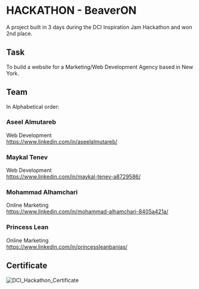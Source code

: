 # HACKATHON - BeaverON
A project built in 3 days during the DCI Inspiration Jam Hackathon and won 2nd place.

## Task
To build a website for a Marketing/Web Development Agency based in New York.

## Team
In Alphabetical order:
### Aseel Almutareb
Web Development     
https://www.linkedin.com/in/aseelalmutareb/

### Maykal Tenev
Web Development     
https://www.linkedin.com/in/maykal-tenev-a8729586/

### Mohammad Alhamchari
Online Marketing  
https://www.linkedin.com/in/mohammad-alhamchari-8405a421a/

### Princess Lean
Online Marketing  
https://www.linkedin.com/in/princessleanbanias/

## Certificate










![DCI_Hackathon_Certificate](https://user-images.githubusercontent.com/92477499/179422807-87c4ec6b-c558-4003-8128-83d99ea18a71.jpg)
